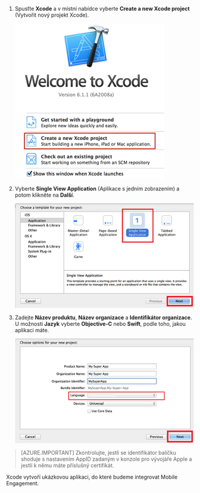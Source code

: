 1. Spusťte **Xcode** a v místní nabídce vyberte **Create a new Xcode project** (Vytvořit nový projekt Xcode).

    ![](./media/mobile-engagement-create-new-ios-app/xcode-new-project.png)

2. Vyberte **Single View Application** (Aplikace s jedním zobrazením) a potom klikněte na **Další**.

    ![](./media/mobile-engagement-create-new-ios-app/xcode-simple-view.png)

3. Zadejte **Název produktu**, **Název organizace** a **Identifikátor organizace**. U možnosti **Jazyk** vyberte **Objective-C** nebo **Swift**, podle toho, jakou aplikaci máte.

    ![](./media/mobile-engagement-create-new-ios-app/xcode-project-props.png)

> [AZURE.IMPORTANT] Zkontrolujte, jestli se identifikátor balíčku shoduje s nastavením AppID zadaným v konzole pro vývojáře Apple a jestli k němu máte příslušný certifikát. 

Xcode vytvoří ukázkovou aplikaci, do které budeme integrovat Mobile Engagement.




<!--HONumber=Jun16_HO2-->


